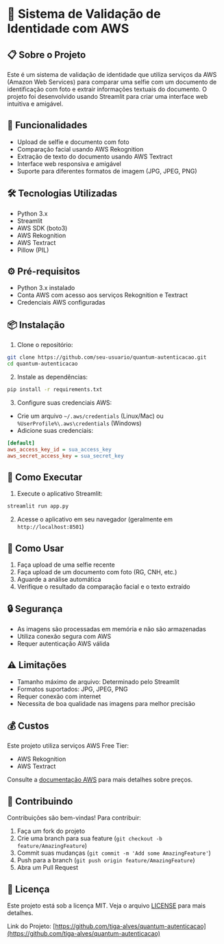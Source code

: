 # 🧠 Sistema de Validação de Identidade com AWS

## 📋 Sobre o Projeto
Este é um sistema de validação de identidade que utiliza serviços da AWS (Amazon Web Services) para comparar uma selfie com um documento de identificação com foto e extrair informações textuais do documento. O projeto foi desenvolvido usando Streamlit para criar uma interface web intuitiva e amigável.

## 🚀 Funcionalidades
- Upload de selfie e documento com foto
- Comparação facial usando AWS Rekognition
- Extração de texto do documento usando AWS Textract
- Interface web responsiva e amigável
- Suporte para diferentes formatos de imagem (JPG, JPEG, PNG)

## 🛠️ Tecnologias Utilizadas
- Python 3.x
- Streamlit
- AWS SDK (boto3)
- AWS Rekognition
- AWS Textract
- Pillow (PIL)

## ⚙️ Pré-requisitos
- Python 3.x instalado
- Conta AWS com acesso aos serviços Rekognition e Textract
- Credenciais AWS configuradas

## 📦 Instalação

1. Clone o repositório:
```bash
git clone https://github.com/seu-usuario/quantum-autenticacao.git
cd quantum-autenticacao
```

2. Instale as dependências:
```bash
pip install -r requirements.txt
```

3. Configure suas credenciais AWS:
- Crie um arquivo `~/.aws/credentials` (Linux/Mac) ou `%UserProfile%\.aws\credentials` (Windows)
- Adicione suas credenciais:
```ini
[default]
aws_access_key_id = sua_access_key
aws_secret_access_key = sua_secret_key
```

## 🚀 Como Executar

1. Execute o aplicativo Streamlit:
```bash
streamlit run app.py
```

2. Acesse o aplicativo em seu navegador (geralmente em `http://localhost:8501`)

## 📝 Como Usar
1. Faça upload de uma selfie recente
2. Faça upload de um documento com foto (RG, CNH, etc.)
3. Aguarde a análise automática
4. Verifique o resultado da comparação facial e o texto extraído

## 🔒 Segurança
- As imagens são processadas em memória e não são armazenadas
- Utiliza conexão segura com AWS
- Requer autenticação AWS válida

## ⚠️ Limitações
- Tamanho máximo de arquivo: Determinado pelo Streamlit
- Formatos suportados: JPG, JPEG, PNG
- Requer conexão com internet
- Necessita de boa qualidade nas imagens para melhor precisão

## 💰 Custos
Este projeto utiliza serviços AWS Free Tier:
- AWS Rekognition
- AWS Textract

Consulte a [documentação AWS](https://aws.amazon.com/pricing/) para mais detalhes sobre preços.

## 🤝 Contribuindo
Contribuições são bem-vindas! Para contribuir:
1. Faça um fork do projeto
2. Crie uma branch para sua feature (`git checkout -b feature/AmazingFeature`)
3. Commit suas mudanças (`git commit -m 'Add some AmazingFeature'`)
4. Push para a branch (`git push origin feature/AmazingFeature`)
5. Abra um Pull Request

## 📄 Licença
Este projeto está sob a licença MIT. Veja o arquivo [LICENSE](LICENSE) para mais detalhes.


Link do Projeto: [https://github.com/tiga-alves/quantum-autenticacao](https://github.com/tiga-alves/quantum-autenticacao)